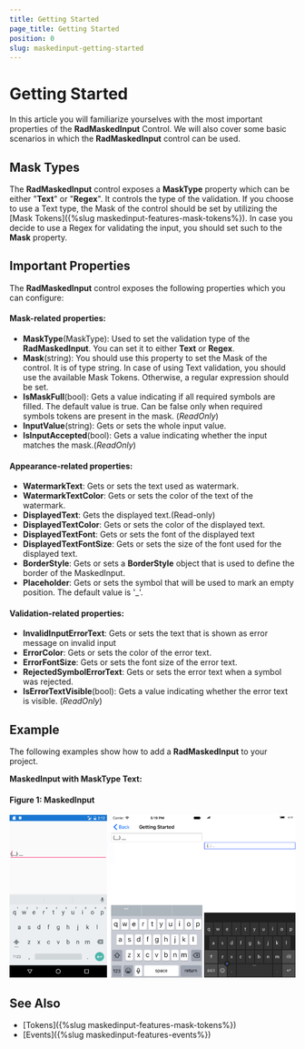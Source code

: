 ```yaml
---
title: Getting Started
page_title: Getting Started
position: 0
slug: maskedinput-getting-started
---
```


#  Getting Started

In this article you will familiarize yourselves with the most important properties of the **RadMaskedInput** Control. We will also cover some basic scenarios in which the **RadMaskedInput** control can be used. 

## Mask Types

The **RadMaskedInput** control exposes a **MaskType** property which can be either "**Text**" or "**Regex**". It controls the type of the validation. If you choose to use a Text type, the Mask of the control should be set by utilizing the [Mask Tokens]({%slug maskedinput-features-mask-tokens%}). In case you decide to use a Regex for validating the input, you should set such to the **Mask** property. 

## Important Properties

The **RadMaskedInput** control exposes the following properties which you can configure:

#### Mask-related properties:

* **MaskType**(MaskType): Used to set the validation type of the **RadMaskedInput**. You can set it to either **Text** or **Regex**.
* **Mask**(string): You should use this property to set the Mask of the control. It is of type string. In case of using Text validation, you should use the available Mask Tokens. Otherwise, a regular expression should be set.
* **IsMaskFull**(bool): Gets a value indicating if all required symbols are filled. The default value is true. Can be false only when required symbols tokens are present in the mask. (*ReadOnly*)
* **InputValue**(string): Gets or sets the whole input value.
* **IsInputAccepted**(bool): Gets a value indicating whether the input matches the mask.(*ReadOnly*)

#### Appearance-related properties: 

* **WatermarkText**: Gets or sets the text used as watermark.
* **WatermarkTextColor**: Gets or sets the color of the text of the watermark.
* **DisplayedText**: Gets the displayed text.(Read-only) 
* **DisplayedTextColor**: Gets or sets the color of the displayed text.
* **DisplayedTextFont**: Gets or sets the font of the displayed text
* **DisplayedTextFontSize**: Gets or sets the size of the font used for the displayed text.
* **BorderStyle**: Gets or sets a **BorderStyle** object that is used to define the border of the MaskedInput.
* **Placeholder**: Gets or sets the symbol that will be used to mark an empty position. The default value is '_'.

#### Validation-related properties: 

* **InvalidInputErrorText**: Gets or sets the text that is shown as error message on invalid input
* **ErrorColor**: Gets or sets the color of the error text.
* **ErrorFontSize**: Gets or sets the font size of the error text.
* **RejectedSymbolErrorText**:  Gets or sets the error text when a symbol was rejected.
* **IsErrorTextVisible**(bool): Gets a value indicating whether the error text is visible. (*ReadOnly*)

## Example

The following examples show how to add a **RadMaskedInput** to your project. 

**MaskedInput with MaskType Text:**
<snippet id='maskedinput-gettingstarted-text-xaml'/>

#### **Figure 1: MaskedInput**
![Getting started](../images/maskedinput_gettingstarted.png)

## See Also

* [Tokens]({%slug maskedinput-features-mask-tokens%})
* [Events]({%slug maskedinput-features-events%})
